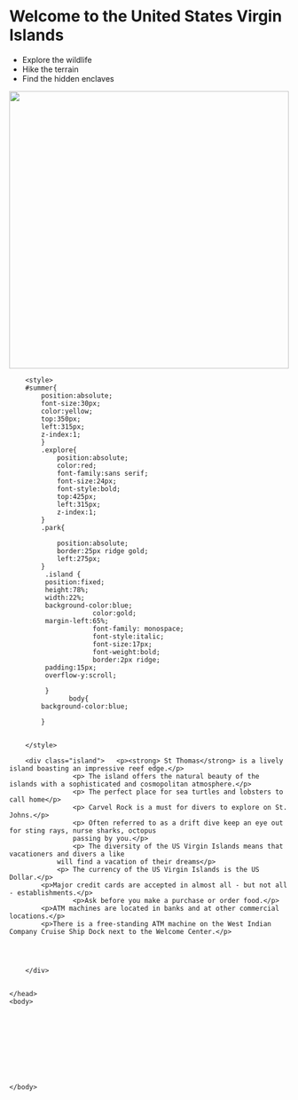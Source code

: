 <!DOCTYPE html>
<html>
    <head>
	    <link href="https://cdn.jsdelivr.net/npm/bootstrap@5.0.2/dist/css/bootstrap.min.css" rel="stylesheet" integrity="sha384-EVSTQN3/azprG1Anm3QDgpJLIm9Nao0Yz1ztcQTwFspd3yD65VohhpuuCOmLASjC" crossorigin="anonymous">
        <meta charset="utf-8">
        <title>Project: Travel webpage</title>
		  <h1  id = "summer">Welcome to the United States Virgin Islands</h1> 
       <div class="explore"> <ul>
            <li >Explore the wildlife</li>
            <li>Hike the terrain</li>
            <li>Find the hidden enclaves</li>
        </ul> </div>
          <div class = "park"> <img src ="https://upload.wikimedia.org/wikipedia/commons/thumb/a/a9/Virgin_Islands_National_Park.jpg/320px-Virgin_Islands_National_Park.jpg" width = "100%" height = "500" ></div>
	      
        
		<style>
		#summer{
			position:absolute;		
			font-size:30px;
			color:yellow;
			top:350px;
			left:315px;
			z-index:1;
			}
			.explore{
				position:absolute;
				color:red;
				font-family:sans serif;
				font-size:24px;
				font-style:bold;
				top:425px;
				left:315px;
				z-index:1;
			}
			.park{
				
				position:absolute;
				border:25px ridge gold;
				left:275px;
			}
			 .island {
			 position:fixed;
			 height:78%;
			 width:22%;
			 background-color:blue;
            	         color:gold;
			 margin-left:65%;
            	         font-family: monospace;
                         font-style:italic;
                         font-size:17px;
                         font-weight:bold;
                         border:2px ridge;
			 padding:15px;
			 overflow-y:scroll;             
            			
			 }
                   body{
			background-color:blue;		
					
			}
			
						
		</style>
	    
	    <div class="island">   <p><strong> St Thomas</strong> is a lively island boasting an impressive reef edge.</p>
                    <p> The island offers the natural beauty of the islands with a sophisticated and cosmopolitan atmosphere.</p>
                    <p> The perfect place for sea turtles and lobsters to call home</p>
                    <p> Carvel Rock is a must for divers to explore on St. Johns.</p>
                    <p> Often referred to as a drift dive keep an eye out for sting rays, nurse sharks, octopus 
                    passing by you.</p>
                    <p> The diversity of the US Virgin Islands means that vacationers and divers a like
	            will find a vacation of their dreams</p> 	   	  
	            <p> The currency of the US Virgin Islands is the US Dollar.</p>      
		    <p>Major credit cards are accepted in almost all - but not all - establishments.</p>
                    <p>Ask before you make a purchase or order food.</p>	 
		    <p>ATM machines are located in banks and at other commercial locations.</p>
		    <p>There is a free-standing ATM machine on the West Indian Company Cruise Ship Dock next to the Welcome Center.</p>	    
	    
	    
	    
	    
	    </div>
	    
		
    </head>
    <body>
         
  
   
  
 
                 
      
        
       
        
    </body>
</html>

